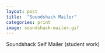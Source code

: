 ```yaml
---
layout: post
title:  "Soundshack Mailer"
categories: print
image: soundshack-mailer.gif
---
```


Soundshack Self Mailer (student work)